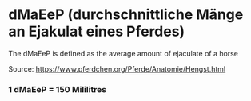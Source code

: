 # dMaEeP (durchschnittliche Mänge an Ejakulat eines Pferdes)

The dMaEeP is defined as the average amount of ejaculate of a horse

Source: https://www.pferdchen.org/Pferde/Anatomie/Hengst.html

### 1 dMaEeP = 150 Mililitres
